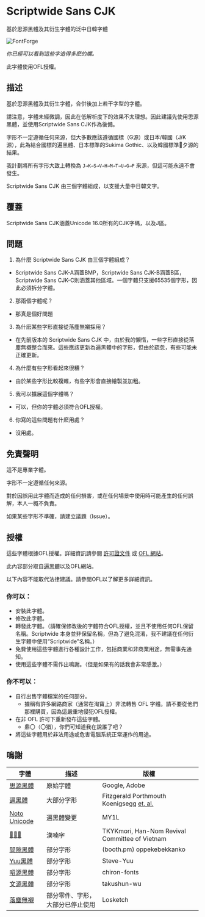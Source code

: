 # Scriptwide Sans CJK

基於思源黑體及其衍生字體的泛中日韓字體

![FontForge](https://github.com/user-attachments/assets/f1d600e7-22b2-49cb-a39e-4fef99c6e883)

*你已經可以看到這些字造得多麽的爛。*

此字體使用OFL授權。

## 描述

基於思源黑體及其衍生字體，合併後加上若干字型的字體。

請注意，字體未經微調，因此在低解析度下的效果不太理想。因此建議先使用思源黑體，並使用Scriptwide Sans CJK作為後備。

字形不一定遵循任何來源，但大多數應該遵循國標（G源）或日本/韓國（J/K源），此為結合國標的遍黑體、日本標準的Sukima Gothic、以及韓國標準𦁣夕源的結果。

我計劃將所有字形大致上轉換為 `J→K→S→V→H→M→T→U→G→P` 來源，但這可能永遠不會發生。

Scriptwide Sans CJK 由三個字體組成，以支援大量中日韓文字。

## 覆蓋

Scriptwide Sans CJK涵蓋Unicode 16.0所有的CJK字碼，以及J區。

## 問題

1. 為什麼 Scriptwide Sans CJK 由三個字體組成？
  * Scriptwide Sans CJK-A涵蓋BMP，Scriptwide Sans CJK-B涵蓋B區，Scriptwide Sans CJK-C則涵蓋其他區域。一個字體只支援65535個字形，因此必須拆分字體。
2. 那兩個字體呢？
  * 那真是個好問題
3. 為什麽某些字形直接從落塵無襯採用？
  * 在先前版本的 Scriptwide Sans CJK 中，由於我的懶惰，一些字形直接從落塵無襯整合而來。這些應該更新為遍黑體中的字形，但由於疏忽，有些可能未正確更新。
4. 為什麼有些字形看起來很糟？
  * 由於某些字形比較複雜，有些字形會直接繪製並加粗。
5. 我可以擴展這個字體嗎？
  * 可以，但你的字體必須符合OFL授權。
6. 你寫的這些問題有什麽用處？
  * 沒用處。

## 免責聲明

這不是專業字體。

字形不一定遵循任何來源。

對於因誤用此字體而造成的任何損害，或在任何場景中使用時可能產生的任何誤解，本人一概不負責。

如果某些字形不準確，請建立議題（Issue）。

## 授權

這些字體根據OFL授權。詳細資訊請參閱 [許可證文件](LICENSE) 或 [OFL 網站](https://openfontlicense.org/)。

此內容部分取自[遍黑體](https://github.com/Fitzgerald-Porthmouth-Koenigsegg/Plangothic_Project/blob/main/README.en.md#license)以及OFL網站。

以下內容不能取代法律建議。請參閱OFL以了解更多詳細資訊。

### 你可以：

* 安裝此字體。
* 修改此字體。
* 轉發此字體。（請確保修改後的字體符合OFL授權，並且不使用任何OFL保留名稱。Scriptwide 本身並非保留名稱，但為了避免混淆，我不建議在任何衍生字體中使用“Scriptwide”名稱。）
* 免費使用這些字體進行各種設計工作，包括商業和非商業用途，無需事先通知。
* 使用這些字體不需作出鳴謝。（但是如果有的話我會非常感激。）

### 你不可以：

* 自行出售字體檔案的任何部分。
  * 據稱有許多網路商家（通常在淘寶上）非法轉售 OFL 字體。請不要從他們那裡購買，因為這嚴重地侵犯OFL授權。
* 在非 OFL 許可下重新發布這些字體。
  * 鼎〇（〇猎），你們可知道我在說誰了吧？
* 將這些字體用於非法用途或危害電腦系統正常運作的用途。
 
## 鳴謝

| 字體 | 描述 | 版權 |
| --- | --- | --- |
| [思源黑體](https://github.com/adobe-fonts/source-han-sans) | 原始字體 | Google, Adobe |
| [遍黑體](https://github.com/Fitzgerald-Porthmouth-Koenigsegg/Plangothic_Project) | 大部分字形 | Fitzgerald Porthmouth Koenigsegg [et. al.](https://github.com/Fitzgerald-Porthmouth-Koenigsegg/Plangothic_Project?tab=readme-ov-file#%E8%B4%A1%E7%8C%AE%E8%80%85) |
| [Noto Unicode](https://github.com/MY1L/Unicode/tree/main/NotoUnicode) | 遍黑體變更 | MY1L |
| [𦁣夕源](https://github.com/TKYKmori/Gothic-Nguyen) | 漢喃字 | TKYKmori, Han-Nom Revival Committee of Vietnam |
| [間隙黑體](https://oppekebekkanko.booth.pm/items/2117070) | 部分字形 | (booth.pm) oppekebekkanko |
| [Yuu黑體](https://github.com/Steve-Yuu/Yuu-Gothic) | 部分字形 | Steve-Yuu |
| [昭源黑體](https://github.com/chiron-fonts/chiron-hei-hk) | 部分字形 | chiron-fonts 
| [文源黑體](https://github.com/takushun-wu/WenYuanFonts) | 部分字形 | takushun-wu |
| [落塵無襯](https://github.com/Losketch/LorchinSans) | 部分零件、字形，大部分已停止使用 | Losketch |
